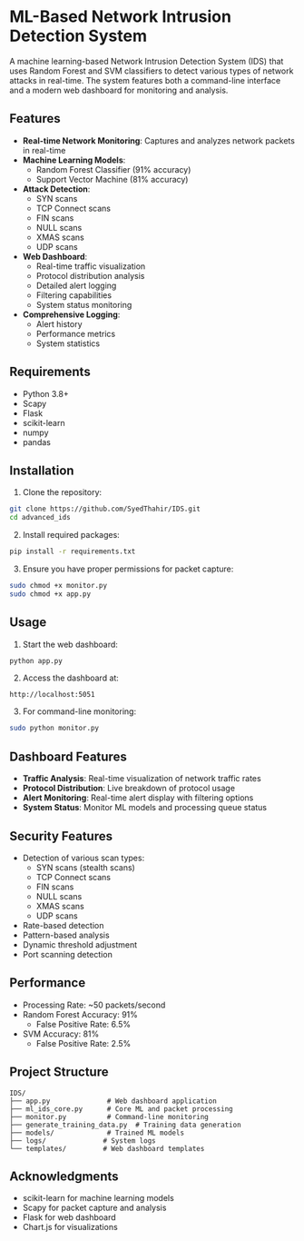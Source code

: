 # ML-Based Network Intrusion Detection System

A machine learning-based Network Intrusion Detection System (IDS) that uses Random Forest and SVM classifiers to detect various types of network attacks in real-time. The system features both a command-line interface and a modern web dashboard for monitoring and analysis.

## Features

- **Real-time Network Monitoring**: Captures and analyzes network packets in real-time
- **Machine Learning Models**: 
  - Random Forest Classifier (91% accuracy)
  - Support Vector Machine (81% accuracy)
- **Attack Detection**:
  - SYN scans
  - TCP Connect scans
  - FIN scans
  - NULL scans
  - XMAS scans
  - UDP scans
- **Web Dashboard**:
  - Real-time traffic visualization
  - Protocol distribution analysis
  - Detailed alert logging
  - Filtering capabilities
  - System status monitoring
- **Comprehensive Logging**:
  - Alert history
  - Performance metrics
  - System statistics

## Requirements

- Python 3.8+
- Scapy
- Flask
- scikit-learn
- numpy
- pandas

## Installation

1. Clone the repository:
```bash
git clone https://github.com/SyedThahir/IDS.git
cd advanced_ids
```

2. Install required packages:
```bash
pip install -r requirements.txt
```

3. Ensure you have proper permissions for packet capture:
```bash
sudo chmod +x monitor.py
sudo chmod +x app.py
```

## Usage

1. Start the web dashboard:
```bash
python app.py
```

2. Access the dashboard at:
```
http://localhost:5051
```

3. For command-line monitoring:
```bash
sudo python monitor.py
```

## Dashboard Features

- **Traffic Analysis**: Real-time visualization of network traffic rates
- **Protocol Distribution**: Live breakdown of protocol usage
- **Alert Monitoring**: Real-time alert display with filtering options
- **System Status**: Monitor ML models and processing queue status

## Security Features

- Detection of various scan types:
  - SYN scans (stealth scans)
  - TCP Connect scans
  - FIN scans
  - NULL scans
  - XMAS scans
  - UDP scans
- Rate-based detection
- Pattern-based analysis
- Dynamic threshold adjustment
- Port scanning detection

## Performance

- Processing Rate: ~50 packets/second
- Random Forest Accuracy: 91%
  - False Positive Rate: 6.5%
- SVM Accuracy: 81%
  - False Positive Rate: 2.5%

## Project Structure

```
IDS/
├── app.py              # Web dashboard application
├── ml_ids_core.py      # Core ML and packet processing
├── monitor.py          # Command-line monitoring
├── generate_training_data.py  # Training data generation
├── models/             # Trained ML models
├── logs/              # System logs
└── templates/         # Web dashboard templates
```

## Acknowledgments

- scikit-learn for machine learning models
- Scapy for packet capture and analysis
- Flask for web dashboard
- Chart.js for visualizations 
